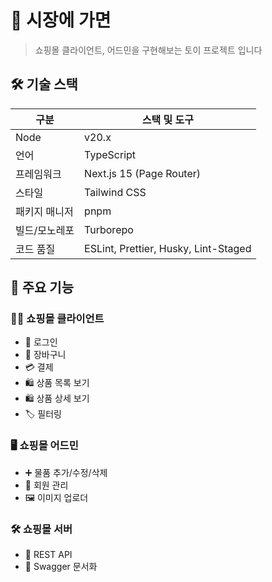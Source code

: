 # 🛒 시장에 가면

>  쇼핑몰 클라이언트, 어드민을 구현해보는 토이 프로젝트 입니다

## 🛠️ 기술 스택
| 구분            | 스택 및 도구                                      |
|-----------------|---------------------------------------------------|
| Node            | v20.x                                             |
| 언어            | TypeScript                                        |
| 프레임워크      | Next.js 15 (Page Router)                          |
| 스타일          | Tailwind CSS                                      |
| 패키지 매니저   | pnpm                                              |
| 빌드/모노레포   | Turborepo                                         |
| 코드 품질       | ESLint, Prettier, Husky, Lint-Staged              |


## 🧩 주요 기능
### 👩‍💻 쇼핑몰 클라이언트
- 🔐 로그인
- 🛒 장바구니
- 💳 결제
- 🛍️ 상품 목록 보기 
- 🛍️ 상품 상세 보기
- 🏷️ 필터링
### 🖥️ 쇼핑몰 어드민
- ➕ 물품 추가/수정/삭제
- 👥 회원 관리
- 🖼️ 이미지 업로더

### 🛠️ 쇼핑몰 서버
- 🔗 REST API
- 📑 Swagger 문서화

  
